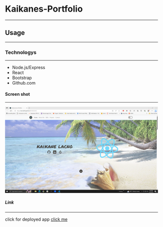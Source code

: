 # Kaikanes-Portfolio
***
 
## Usage
***

### Technologys
***

* Node.js/Express
* React
* Bootstrap
* Github.com

#### Screen shot
***
![image](./src/images/Screenshot%20(187).png)
##### Link
***
click for deployed app
[click me](https://lacnoskillz.github.io/Portfolio3.0/)